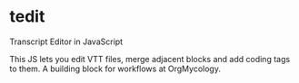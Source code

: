 # tedit
Transcript Editor in JavaScript

This JS lets you edit VTT files, merge adjacent blocks and add coding tags to them. A building block for workflows at OrgMycology. 
